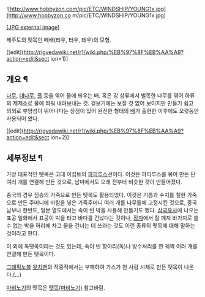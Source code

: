 ![http://www.hobbyzon.com/pic/ETC/WINDSHIP/YOUNG1x.jpg](http://www.hobbyzon.co
m/pic/ETC/WINDSHIP/YOUNG1x.jpg)

[[JPG external image]](http://www.hobbyzon.com/pic/ETC/WINDSHIP/YOUNG1x.jpg)

  
제주도의 뗏목인 떼배(티우, 터우, 테우)의 모형.

[[edit](http://rigvedawiki.net/r1/wiki.php/%EB%97%8F%EB%AA%A9?action=edit&sect
ion=1)]

## 개요 ¶

[나무](%EB%82%98%EB%AC%B4.md), [대나무](%EB%8C%80%EB%82%98%EB%AC%B4.md),
[풀](%ED%92%80.md) 등을 엮어 물에 띄우는 배. 혹은 강 상류에서 벌목한 나무를 엮어 하류의 제제소로 물에 띄워 내려보내는
것. 겉보기에는 보잘 것 없어 보이지만 만들기 쉽고 의외로 부양성이 뛰어나다는 장점이 있어 완전한 형태의
[배](%EB%B0%B0.md)가 출현한 이후에도 오랫동안 사용되어 왔다.

  

[[edit](http://rigvedawiki.net/r1/wiki.php/%EB%97%8F%EB%AA%A9?action=edit&sect
ion=2)]

## 세부정보 ¶

가장 대표적인 뗏목은 고대 이집트의 [파피루스](%ED%8C%8C%ED%94%BC%EB%A3%A8%EC%8A%A4.md)선이다. 이것은
파피루스를 묶어 만든 단 여러 개를 연결해 만든 것으로, 남미에서도 오래 전부터 비슷한 것이 만들어졌다.

  

중국의 경우 짐승의 가죽으로 만든 뗏목도 활용되었다. 이것은 기름과 수지를 칠한 가죽으로 만든 주머니에 바람을 넣은 가죽주머니 여러 개를
나무틀에 고정시킨 것으로, 중국 남부나 한반도, 일본 열도에서는 속이 빈 박을 사용해 만들기도 했다.
[삼국유사](%EC%82%BC%EA%B5%AD%EC%9C%A0%EC%82%AC.md)에 나오는 표공 일화에서 표공이 박을 타고 바다를
건넜다는 것이나, [장자](%EC%9E%A5%EC%9E%90.md)에서 잘 깨져 바가지로 쓸 수 없는 박을 허리에 차고 물을 건너는 데
쓰라는 것도 이런 종류의 뗏목에 대해 말하는 것이라고 한다.

  

이 외에 독뗏목이라는 것도 있는데, 속이 빈 항아리(독)나 방수처리를 한 궤짝 여러 개를 연결해 만든 뗏목이다.

  

[그래픽노블](%EA%B7%B8%EB%9E%98%ED%94%BD%EB%85%B8%EB%B8%94.md)
[왓치맨](%EC%99%93%EC%B9%98%EB%A7%A8.md)의 작중작에서는 부패하여 가스가 찬 사람 시체로 만든 뗏목이
나온다.(...)

  

[마비노기](%EB%A7%88%EB%B9%84%EB%85%B8%EA%B8%B0.md)의 뗏목은
[뗏목(마비노기)](%EB%97%8F%EB%AA%A9%28%EB%A7%88%EB%B9%84%EB%85%B8%EA%B8%B0%29.md)
참고바람.

